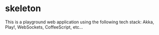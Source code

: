 # skeleton
This is a playground web application using the following tech stack: Akka, Play!, WebSockets, CoffeeScript, etc...
